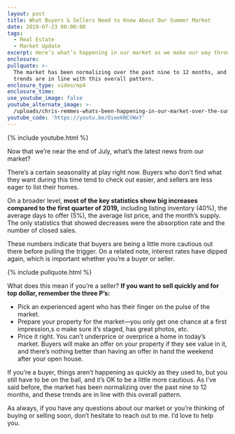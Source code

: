 ```yaml
---
layout: post
title: What Buyers & Sellers Need to Know About Our Summer Market
date: 2019-07-23 00:00:00
tags:
  - Real Estate
  - Market Update
excerpt: Here’s what’s happening in our market as we make our way through summer.
enclosure:
pullquote: >-
  The market has been normalizing over the past nine to 12 months, and these
  trends are in line with this overall pattern.
enclosure_type: video/mp4
enclosure_time:
use_youtube_image: false
youtube_alternate_image: >-
  /uploads/chris-remmes-whats-been-happening-in-our-market-over-the-summer-youtube.jpg
youtube_code: 'https://youtu.be/OieekNCVWxY'
---
```


{% include youtube.html %}

Now that we’re near the end of July, what’s the latest news from our market?

There’s a certain seasonality at play right now. Buyers who don’t find what they want during this time tend to check out easier, and sellers are less eager to list their homes.&nbsp;

On a broader level, **most of the key statistics show big increases compared to the first quarter of 2019,** including listing inventory (40%), the average days to offer (5%), the average list price, and the month’s supply. The only statistics that showed decreases were the absorption rate and the number of closed sales.&nbsp;

These numbers indicate that buyers are being a little more cautious out there before pulling the trigger. On a related note, interest rates have dipped again, which is important whether you’re a buyer or seller.&nbsp;

{% include pullquote.html %}

What does this mean if you’re a seller? **If you want to sell quickly and for top dollar, remember the three P’s:**

* Pick an experienced agent who has their finger on the pulse of the market.
* Prepare your property for the market—you only get one chance at a first impression,s o make sure it’s staged, has great photos, etc.
* Price it right. You can’t underprice or overprice a home in today’s market. Buyers will make an offer on your property if they see value in it, and there’s nothing better than having an offer in hand the weekend after your open house.&nbsp;

If you’re a buyer, things aren’t happening as quickly as they used to, but you still have to be on the ball, and it’s OK to be a little more cautious. As I’ve said before, the market has been normalizing over the past nine to 12 months, and these trends are in line with this overall pattern.&nbsp;

As always, if you have any questions about our market or you’re thinking of buying or selling soon, don’t hesitate to reach out to me. I’d love to help you.&nbsp;<br>&nbsp;
